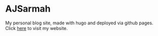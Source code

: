 # AJSarmah
My personal blog site, made with hugo and deployed via github pages.  
Click [here](https://amlanjsarmah.github.io/A.J.Sarmah/) to visit my website.
